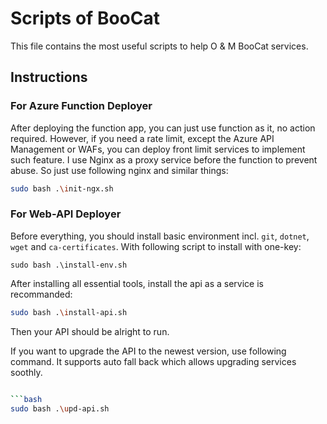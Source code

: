 # Scripts of BooCat

This file contains the most useful scripts to help O & M BooCat services.

## Instructions

### For Azure Function Deployer

After deploying the function app, you can just use function as it, no action required.
However, if you need a rate limit, except the Azure API Management or WAFs, you can deploy
front limit services to implement such feature. I use Nginx as a proxy service before the
function to prevent abuse. So just use following nginx and similar things:

```bash
sudo bash .\init-ngx.sh
```

### For Web-API Deployer

Before everything, you should install basic environment incl. `git`, `dotnet`, `wget` and
`ca-certificates`. With following script to install with one-key:

```
sudo bash .\install-env.sh
```

After installing all essential tools, install the api as a service is recommanded:

```bash
sudo bash .\install-api.sh
```

Then your API should be alright to run.

If you want to upgrade the API to the newest version, use following command. It supports auto
fall back which allows upgrading services soothly.

```bash

```bash
sudo bash .\upd-api.sh
```
